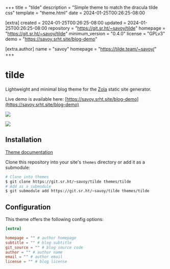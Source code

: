 
+++
title = "tilde"
description = "Simple theme to match the dracula tilde css"
template = "theme.html"
date = 2024-01-25T00:26:25-08:00

[extra]
created = 2024-01-25T00:26:25-08:00
updated = 2024-01-25T00:26:25-08:00
repository = "https://git.sr.ht/~savoy/tilde"
homepage = "https://git.sr.ht/~savoy/tilde"
minimum_version = "0.4.0"
license = "GPLv3"
demo = "https://savoy.srht.site/blog-demo"

[extra.author]
name = "savoy"
homepage = "https://tilde.team/~savoy/"
+++        

# tilde

Lightweight and minimal blog theme for the [Zola](https://www.getzola.org/)
static site generator.

Live demo is available here:
[https://savoy.srht.site/blog-demo](https://savoy.srht.site/blog-demo)

![](screen_index.png)

![](screen_post.png)

## Installation

[Theme documentation](https://www.getzola.org/documentation/themes/installing-and-using-themes/)

Clone this repository into your site's `themes` directory or add it as a
submodule:

```bash
# Clone into themes
$ git clone https://git.sr.ht/~savoy/tilde themes/tilde
# Add as a submodule
$ git submodule add https://git.sr.ht/~savoy/tilde themes/tilde
```

## Configuration

This theme offers the following config options:

```toml
[extra]

homepage = "" # author homepage
subtitle = "" # blog subtitle
git_source = "" # blog source code
author = "" # author name
email = "" # author email
license = "" # blog license
```

        